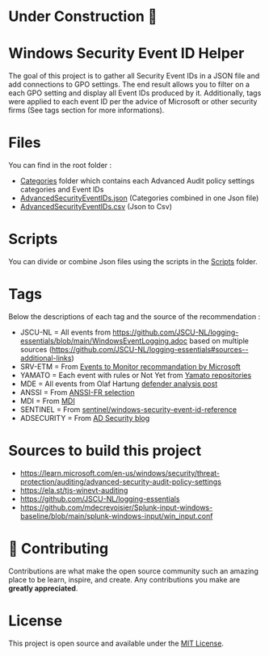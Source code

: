 # Under Construction :construction:

# Windows Security Event ID Helper

The goal of this project is to gather all Security Event IDs in a JSON file and add connections to GPO settings. The end result allows you to filter on a each GPO setting and display all Event IDs produced by it. Additionally, tags were applied to each event ID per the advice of Microsoft or other security firms (See tags section for more informations). 

# Files
You can find in the root folder :
- [Categories](Categories) folder which contains each Advanced Audit policy settings categories and Event IDs
- [AdvancedSecurityEventIDs.json](AdvancedSecurityEventIDs.json) (Categories combined in one Json file)
- [AdvancedSecurityEventIDs.csv](AdvancedSecurityEventIDs.csv) (Json to Csv)

# Scripts
You can divide or combine Json files using the scripts in the [Scripts](Scripts) folder.
        
# Tags
Below the descriptions of each tag and the source of the recommendation :
- JSCU-NL = All events from https://github.com/JSCU-NL/logging-essentials/blob/main/WindowsEventLogging.adoc based on multiple sources (https://github.com/JSCU-NL/logging-essentials#sources--additional-links)
- SRV-ETM = From [Events to Monitor recommandation by Microsoft](https://learn.microsoft.com/en-us/windows-server/identity/ad-ds/plan/appendix-l--events-to-monitor)
- YAMATO = Each event with rules or Not Yet from [Yamato repositories](https://github.com/Yamato-Security/EnableWindowsLogSettings/blob/main/ConfiguringSecurityLogAuditPolicies.md)
- MDE = All events from Olaf Hartung [defender analysis post](https://medium.com/falconforce/microsoft-defender-for-endpoint-internals-0x02-audit-settings-and-telemetry-1d0af3ebfb27)
- ANSSI = From [ANSSI-FR selection](https://github.com/ANSSI-FR/guide-journalisation-microsoft/blob/main/Standard_WEC_query.xml)
- MDI = From [MDI](https://learn.microsoft.com/en-us/defender-for-identity/configure-windows-event-collection)
- SENTINEL = From [sentinel/windows-security-event-id-reference](https://learn.microsoft.com/en-us/azure/sentinel/windows-security-event-id-reference)
- ADSECURITY = From [AD Security blog](https://adsecurity.org/?p=3299)

# Sources to build this project
- https://learn.microsoft.com/en-us/windows/security/threat-protection/auditing/advanced-security-audit-policy-settings
- https://ela.st/tjs-winevt-auditing
- https://github.com/JSCU-NL/logging-essentials
- https://github.com/mdecrevoisier/Splunk-input-windows-baseline/blob/main/splunk-windows-input/win_input.conf 

# 🍰 Contributing    
Contributions are what make the open source community such an amazing place to be learn, inspire, and create. Any contributions you make are **greatly appreciated**.

# License
This project is open source and available under the [MIT License](LICENSE).
